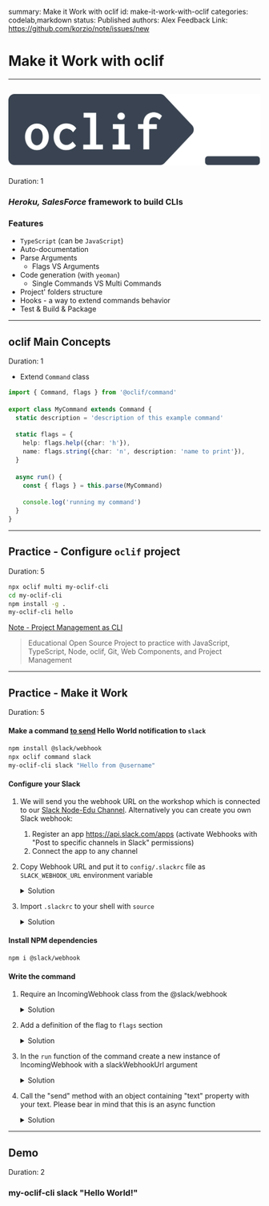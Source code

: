 summary: Make it Work with oclif
id: make-it-work-with-oclif
categories: codelab,markdown
status: Published 
authors: Alex
Feedback Link: https://github.com/korzio/note/issues/new

# Make it Work with oclif

---

## [![node](assets/oclif.png)](https://oclif.io/)
Duration: 1

### *Heroku, SalesForce* framework to build CLIs

### Features

- `TypeScript` (can be `JavaScript`)
- Auto-documentation
- Parse Arguments
  - Flags VS Arguments
- Code generation (with `yeoman`)
  - Single Commands VS Multi Commands
- Project' folders structure
- Hooks - a way to extend commands behavior
- Test & Build & Package

---

## oclif Main Concepts
Duration: 1

- Extend `Command` class

```ts
import { Command, flags } from '@oclif/command'

export class MyCommand extends Command {
  static description = 'description of this example command'

  static flags = {
    help: flags.help({char: 'h'}),
    name: flags.string({char: 'n', description: 'name to print'}),
  }

  async run() {
    const { flags } = this.parse(MyCommand)

    console.log('running my command')
  }
}
```

---

## Practice - Configure `oclif` project
Duration: 5

```bash
npx oclif multi my-oclif-cli
cd my-oclif-cli
npm install -g .
my-oclif-cli hello
```

[Note - Project Management as CLI](https://github.com/korzio/note)

> Educational Open Source Project to practice with JavaScript, TypeScript, Node, oclif, Git, Web Components, and Project Management

---

## Practice - Make it Work
Duration: 5

#### Make a command [to send](https://www.npmjs.com/package/@slack/webhook) Hello World notification to `slack` 

```bash
npm install @slack/webhook
npx oclif command slack
my-oclif-cli slack "Hello from @username"
```

#### Configure your Slack
1. We will send you the webhook URL on the workshop which is connected to our [Slack Node-Edu Channel](https://join.slack.com/t/note-edu/shared_invite/enQtNzM5NDU3MDUzMDE0LWQwNjFmZDc0NzYwOTBhZDczNDUwZTM0ZDM2NGZhOTNlOWVlMWM4M2I1YmQyOWZiNWMzMGY0ODRmOWVmYzZiNDg). Alternatively you can create you own Slack webhook:
    1. Register an app https://api.slack.com/apps (activate Webhooks with "Post to specific channels in Slack" permissions)
    2. Connect the app to any channel

1. Copy Webhook URL and put it to `config/.slackrc` file as `SLACK_WEBHOOK_URL` environment variable
    <details>
      <summary>Solution</summary>
    
      ```bash
      export SLACK_WEBHOOK_URL=___WEBHOOK_GOES_HERE___
      ```
    </details>
    
1. Import `.slackrc` to your shell with `source`
    <details>
      <summary>Solution</summary>
    
      ```bash
      source config/.slackrc
      ```
    </details>


#### Install NPM dependencies
```bash
npm i @slack/webhook

```

#### Write the command
1. Require an IncomingWebhook class from the @slack/webhook
    <details>
      <summary>Solution</summary>
    
      ```ts
      import { IncomingWebhook } from '@slack/webhook'
      ```
    </details>

1. Add a definition of the flag to `flags` section
    <details>
      <summary>Solution</summary>
    
      ```ts
      slackWebhookUrl: flags.string({
        env: 'SLACK_WEBHOOK_URL',
        required: true
      })
      ```
    </details>
    
1. In the `run` function of the command create a new instance of IncomingWebhook with a slackWebhookUrl argument
    <details>
      <summary>Solution</summary>
    
      ```ts
      const webhook = new IncomingWebhook(flags.slackWebhookUrl)
      ```
    </details>
    
1. Call the "send" method with an object containing "text" property with your text. Please bear in mind that this is an async function
    <details>
      <summary>Solution</summary>
    
      ```ts
      await webhook.send({ text: 'Hello from @username' })
      ```
    </details>

---

## Demo

Duration: 2

### my-oclif-cli slack "Hello World!"
